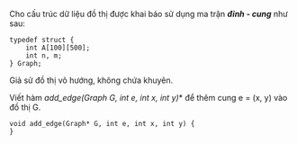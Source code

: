 Cho cấu trúc dữ liệu đồ thị được khai báo sử dụng ma trận ***đỉnh - cung*** như sau:
```
typedef struct {
    int A[100][500];
    int n, m;
} Graph;
```
Giả sử đồ thị vô hướng, không chứa khuyên.

Viết hàm **add_edge(Graph* G, int e, int x, int y)** để thêm cung e = (x, y) vào đồ thị G.
```
void add_edge(Graph* G, int e, int x, int y) {
}
```

